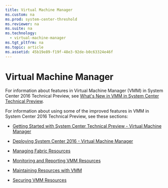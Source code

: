 ```yaml
---
title: Virtual Machine Manager
ms.custom: na
ms.prod: system-center-threshold
ms.reviewer: na
ms.suite: na
ms.technology: 
  - virtual-machine-manager
ms.tgt_pltfrm: na
ms.topic: article
ms.assetid: 45b19e89-f19f-48e3-92de-b0c63324e46f
---
```

# Virtual Machine Manager
For information about features in Virtual Machine Manager (VMM) in System Center 2016 Technical Preview, see [What's New in VMM in System Center Technical Preview](get-started/What-s-New-in-VMM-in-System-Center-Technical-Preview.md).

For information about using    some of the improved features in VMM in System Center 2016 Technical Preview, see these sections:

-   [Getting Started with System Center Technical Preview - Virtual Machine Manager](get-started/Getting-Started-with-System-Center-Technical-Preview---Virtual-Machine-Manager.md)

-   [Deploying System Center 2016 - Virtual Machine Manager](Deploy/Deploying-System-Center-2016---Virtual-Machine-Manager.md)

-   [Managing Fabric Resources](Managing-fabric-resources-in-VMM.md)

-   [Monitoring and Reporting VMM Resources](Manage/Monitoring-and-reporting-for-VMM-resources.md)

-   [Maintaining Resources with VMM](Manage/Maintaining-resources-with-VMM.md)

-   [Securing VMM Resources](Manage/Securing-VMM-resources.md)


